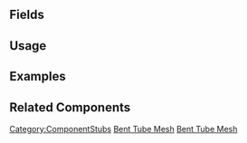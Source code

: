 <languages></languages> <translate>

## Fields

## Usage

## Examples

## Related Components

</translate>

[Category:ComponentStubs](Category:ComponentStubs "wikilink") [Bent Tube
Mesh](Category:Components{{#translation:}} "wikilink") [Bent Tube
Mesh](Category:Components:Assets:Procedural_Meshes{{#translation:}} "wikilink")